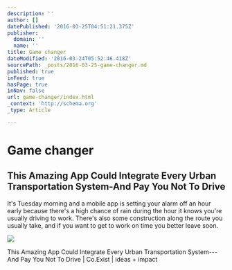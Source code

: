 ```yaml
---
description: ''
author: []
datePublished: '2016-03-25T04:51:21.375Z'
publisher:
  domain: ''
  name: ''
title: Game changer
dateModified: '2016-03-24T05:52:46.418Z'
sourcePath: _posts/2016-03-25-game-changer.md
published: true
inFeed: true
hasPage: true
inNav: false
url: game-changer/index.html
_context: 'http://schema.org'
_type: Article

---
```

# Game changer

<article style=""><h1>This Amazing App Could Integrate Every Urban Transportation System-And Pay You Not To Drive</h1><p>It's Tuesday morning and a mobile app is setting your alarm off an hour early because there's a high chance of rain during the hour it knows you're usually driving to work. There's also some construction along the route you usually take, and if you want to get to work on time you better leave soon.</p><img src="http://b.fastcompany.net/multisite_files/fastcompany/imagecache/inline-large/inline/2016/03/3058075-inline-i-4-this-amazing-app-could-intergrate-every-urban-transportation-system-and-pay-you-not-to-drive.jpg" /></article>

This Amazing App Could Integrate Every Urban Transportation System---And Pay You Not To Drive | Co.Exist | ideas + impact